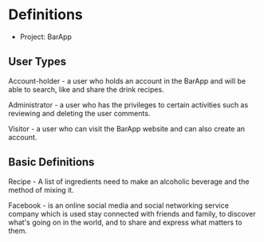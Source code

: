 # Definitions
- Project: BarApp

## User Types

Account-holder - a user who holds an account in the BarApp and will be able to search, like and share the drink recipes.

Administrator - a user who has the privileges to certain activities such as reviewing and deleting the user comments.

Visitor - a user who can visit the BarApp website and can also create an account.

## Basic Definitions

Recipe - A list of ingredients need to make an alcoholic beverage and the method of mixing it.

Facebook - is an online social media and social networking service company which is used stay connected with friends and family, to discover what's going on in the world, and to share and express what matters to them.